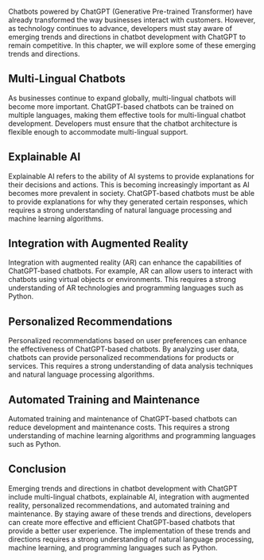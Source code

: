 
Chatbots powered by ChatGPT (Generative Pre-trained Transformer) have already transformed the way businesses interact with customers. However, as technology continues to advance, developers must stay aware of emerging trends and directions in chatbot development with ChatGPT to remain competitive. In this chapter, we will explore some of these emerging trends and directions.

Multi-Lingual Chatbots
----------------------

As businesses continue to expand globally, multi-lingual chatbots will become more important. ChatGPT-based chatbots can be trained on multiple languages, making them effective tools for multi-lingual chatbot development. Developers must ensure that the chatbot architecture is flexible enough to accommodate multi-lingual support.

Explainable AI
--------------

Explainable AI refers to the ability of AI systems to provide explanations for their decisions and actions. This is becoming increasingly important as AI becomes more prevalent in society. ChatGPT-based chatbots must be able to provide explanations for why they generated certain responses, which requires a strong understanding of natural language processing and machine learning algorithms.

Integration with Augmented Reality
----------------------------------

Integration with augmented reality (AR) can enhance the capabilities of ChatGPT-based chatbots. For example, AR can allow users to interact with chatbots using virtual objects or environments. This requires a strong understanding of AR technologies and programming languages such as Python.

Personalized Recommendations
----------------------------

Personalized recommendations based on user preferences can enhance the effectiveness of ChatGPT-based chatbots. By analyzing user data, chatbots can provide personalized recommendations for products or services. This requires a strong understanding of data analysis techniques and natural language processing algorithms.

Automated Training and Maintenance
----------------------------------

Automated training and maintenance of ChatGPT-based chatbots can reduce development and maintenance costs. This requires a strong understanding of machine learning algorithms and programming languages such as Python.

Conclusion
----------

Emerging trends and directions in chatbot development with ChatGPT include multi-lingual chatbots, explainable AI, integration with augmented reality, personalized recommendations, and automated training and maintenance. By staying aware of these trends and directions, developers can create more effective and efficient ChatGPT-based chatbots that provide a better user experience. The implementation of these trends and directions requires a strong understanding of natural language processing, machine learning, and programming languages such as Python.
